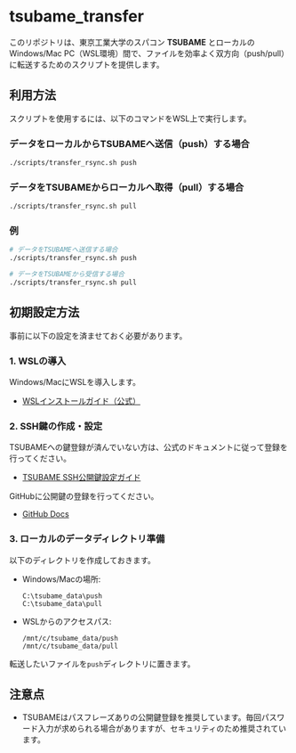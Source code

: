 # tsubame_transfer

このリポジトリは、東京工業大学のスパコン **TSUBAME** とローカルのWindows/Mac PC（WSL環境）間で、ファイルを効率よく双方向（push/pull）に転送するためのスクリプトを提供します。

## 利用方法

スクリプトを使用するには、以下のコマンドをWSL上で実行します。

### データをローカルからTSUBAMEへ送信（push）する場合

```bash
./scripts/transfer_rsync.sh push
```

### データをTSUBAMEからローカルへ取得（pull）する場合

```bash
./scripts/transfer_rsync.sh pull
```

### 例

```bash
# データをTSUBAMEへ送信する場合
./scripts/transfer_rsync.sh push

# データをTSUBAMEから受信する場合
./scripts/transfer_rsync.sh pull
```

## 初期設定方法

事前に以下の設定を済ませておく必要があります。

### 1. WSLの導入

Windows/MacにWSLを導入します。

* [WSLインストールガイド（公式）](https://learn.microsoft.com/ja-jp/windows/wsl/install)

### 2. SSH鍵の作成・設定

TSUBAMEへの鍵登録が済んでいない方は、公式のドキュメントに従って登録を行ってください。

* [TSUBAME SSH公開鍵設定ガイド](https://portal.t4.gsic.titech.ac.jp)

GitHubに公開鍵の登録を行ってください。

* [GitHub Docs](https://docs.github.com/ja/authentication/connecting-to-github-with-ssh/adding-a-new-ssh-key-to-your-github-account)

### 3. ローカルのデータディレクトリ準備

以下のディレクトリを作成しておきます。

* Windows/Macの場所:

  ```
  C:\tsubame_data\push
  C:\tsubame_data\pull
  ```

* WSLからのアクセスパス:

  ```
  /mnt/c/tsubame_data/push
  /mnt/c/tsubame_data/pull
  ```

転送したいファイルを`push`ディレクトリに置きます。

## 注意点

* TSUBAMEはパスフレーズありの公開鍵登録を推奨しています。毎回パスワード入力が求められる場合がありますが、セキュリティのため推奨されています。

